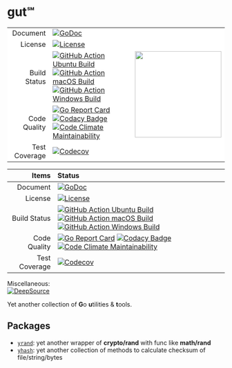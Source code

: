 # gut℠

<table>
    <tbody>
        <tr style='background-color: #fff;'>
            <td align="right" valign="middle">
                Document
            </td>
            <td align="left" valign="middle">
                <a href='https://godoc.org/github.com/an63/gut'><img
                        src="https://godoc.org/github.com/an63/gut?status.svg" referrerpolicy="no-referrer"
                        alt="GoDoc"></a>
            </td>
            <td align="left" valign="middle" rowspan="5">
                <img width="200px" src="https://user-images.githubusercontent.com/18625335/68103847-5426ea80-fed0-11e9-873c-46fb4f938a23.png">
            </td>
        </tr>
        <tr style='background-color: #fff;'>
            <td align="right" valign="middle">
                License
            </td>
            <td align="left" valign="middle">
                <a href='https://github.com/an63/gut/blob/master/LICENSE'><img
                        src="https://img.shields.io/github/license/an63/gut" referrerpolicy="no-referrer"
                        alt="License"></a>
            </td>
        </tr>
        <tr style='background-color: #fff;'>
            <td align="right" valign="middle">
                Build Status
            </td>
            <td align="left" valign="middle">
                <a href='https://github.com/an63/gut/actions?workflow=Ubuntu'><img
                        src="https://github.com/an63/gut/workflows/Ubuntu/badge.svg"
                        referrerpolicy="no-referrer" alt="GitHub Action Ubuntu Build"></a>
                <a href='https://github.com/an63/gut/actions?workflow=macOS'><img
                        src="https://github.com/an63/gut/workflows/macOS/badge.svg"
                        referrerpolicy="no-referrer" alt="GitHub Action macOS Build"></a>
                <a href='https://github.com/an63/gut/actions?workflow=Windows'><img
                        src="https://github.com/an63/gut/workflows/Windows/badge.svg"
                        referrerpolicy="no-referrer" alt="GitHub Action Windows Build"></a>
            </td>
        </tr>
        <tr style='background-color: #fff;'>
            <td align="right" valign="middle">
                Code Quality
            </td>
            <td align="left" valign="middle">
                <a href='https://goreportcard.com/report/github.com/an63/gut'><img
                        src="https://goreportcard.com/badge/github.com/an63/gut"
                        referrerpolicy="no-referrer" alt="Go Report Card"></a>
                <a href='https://www.codacy.com/manual/an9an63/gut'><img
                        src="https://api.codacy.com/project/badge/Grade/f70fcc271c3e4785a3dfb87739a44cd0"
                        referrerpolicy="no-referrer" alt="Codacy Badge"></a>
                <a href='https://codeclimate.com/github/an63/gut/maintainability'><img
                        src="https://api.codeclimate.com/v1/badges/c92481b34278a763bb88/maintainability"
                        referrerpolicy="no-referrer" alt="Code Climate Maintainability"></a>
            </td>
        </tr>
        <tr style='background-color: #fff;'>
            <td align="right" valign="middle">
                Test Coverage
            </td>
            <td align="left" valign="middle">
                <a href='https://codecov.io/gh/an63/gut'><img
                        src="https://img.shields.io/codecov/c/gh/an63/gut" referrerpolicy="no-referrer"
                        alt="Codecov"></a>
            </td>
        </tr>
    </tbody>
</table>

|         Items | Status                                                                                                                                                                                                                                                                                                                                                                                                                                        |
| ------------: | :-------------------------------------------------------------------------------------------------------------------------------------------------------------------------------------------------------------------------------------------------------------------------------------------------------------------------------------------------------------------------------------------------------------------------------------------- |
|      Document | [![GoDoc](https://godoc.org/github.com/an63/gut?status.svg)](https://godoc.org/github.com/an63/gut)                                                                                                                                                                                                                                                                                                                                           |
|       License | [![License](https://img.shields.io/github/license/an63/gut)](https://github.com/an63/gut/blob/master/LICENSE)                                                                                                                                                                                                                                                                                                                                 |
|  Build Status | [![GitHub Action Ubuntu Build](https://github.com/an63/gut/workflows/Ubuntu/badge.svg)](https://github.com/an63/gut/actions?workflow=Ubuntu) [![GitHub Action macOS Build](https://github.com/an63/gut/workflows/macOS/badge.svg)](https://github.com/an63/gut/actions?workflow=macOS) [![GitHub Action Windows Build](https://github.com/an63/gut/workflows/Windows/badge.svg)](https://github.com/an63/gut/actions?workflow=Windows)        |
|  Code Quality | [![Go Report Card](https://goreportcard.com/badge/github.com/an63/gut)](https://goreportcard.com/report/github.com/an63/gut) [![Codacy Badge](https://api.codacy.com/project/badge/Grade/f70fcc271c3e4785a3dfb87739a44cd0)](https://www.codacy.com/manual/an9an63/gut) [![Code Climate Maintainability](https://api.codeclimate.com/v1/badges/c92481b34278a763bb88/maintainability)](https://codeclimate.com/github/an63/gut/maintainability) |
| Test Coverage | [![Codecov](https://img.shields.io/codecov/c/gh/an63/gut)](https://codecov.io/gh/an63/gut)                                                                                                                                                                                                                                                                                                                                                    |

Miscellaneous:  
[![DeepSource](https://static.deepsource.io/deepsource-badge-light.svg)](https://deepsource.io/gh/an63/gut/?ref=repository-badge)

Yet another collection of **G**o **u**tilities & **t**ools.

## Packages

-   [`yrand`](https://godoc.org/github.com/an63/gut/yrand): yet another wrapper of **crypto/rand** with func like **math/rand**
-   [`yhash`](https://godoc.org/github.com/an63/gut/yhash): yet another collection of methods to calculate checksum of file/string/bytes
